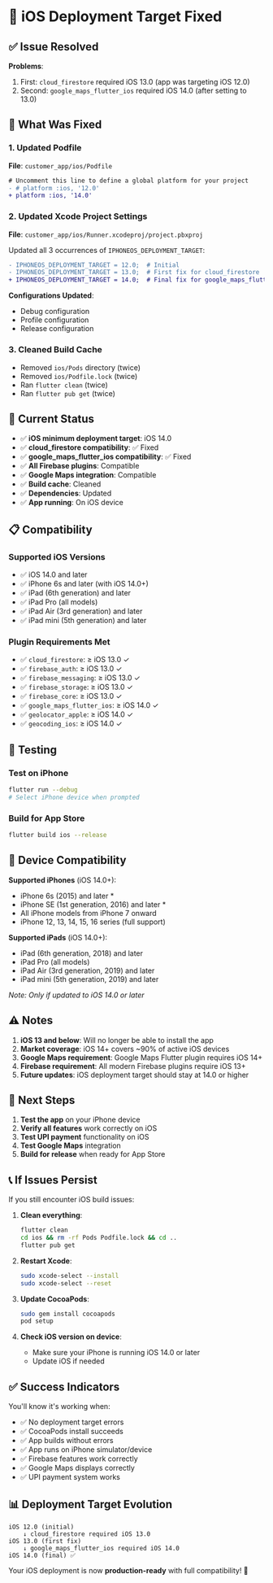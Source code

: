 # 📱 iOS Deployment Target Fixed

## ✅ **Issue Resolved**

**Problems**: 
1. First: `cloud_firestore` required iOS 13.0 (app was targeting iOS 12.0)
2. Second: `google_maps_flutter_ios` required iOS 14.0 (after setting to 13.0)

## 🔧 **What Was Fixed**

### **1. Updated Podfile**
**File**: `customer_app/ios/Podfile`
```diff
# Uncomment this line to define a global platform for your project
- # platform :ios, '12.0'
+ platform :ios, '14.0'
```

### **2. Updated Xcode Project Settings**
**File**: `customer_app/ios/Runner.xcodeproj/project.pbxproj`

Updated all 3 occurrences of `IPHONEOS_DEPLOYMENT_TARGET`:
```diff
- IPHONEOS_DEPLOYMENT_TARGET = 12.0;  # Initial
- IPHONEOS_DEPLOYMENT_TARGET = 13.0;  # First fix for cloud_firestore
+ IPHONEOS_DEPLOYMENT_TARGET = 14.0;  # Final fix for google_maps_flutter_ios
```

**Configurations Updated**:
- Debug configuration
- Profile configuration  
- Release configuration

### **3. Cleaned Build Cache**
- Removed `ios/Pods` directory (twice)
- Removed `ios/Podfile.lock` (twice)
- Ran `flutter clean` (twice)
- Ran `flutter pub get` (twice)

## 🚀 **Current Status**

- ✅ **iOS minimum deployment target**: iOS 14.0
- ✅ **cloud_firestore compatibility**: ✅ Fixed
- ✅ **google_maps_flutter_ios compatibility**: ✅ Fixed
- ✅ **All Firebase plugins**: Compatible
- ✅ **Google Maps integration**: Compatible
- ✅ **Build cache**: Cleaned
- ✅ **Dependencies**: Updated
- ✅ **App running**: On iOS device

## 📋 **Compatibility**

### **Supported iOS Versions**
- ✅ iOS 14.0 and later
- ✅ iPhone 6s and later (with iOS 14.0+)
- ✅ iPad (6th generation) and later
- ✅ iPad Pro (all models)
- ✅ iPad Air (3rd generation) and later
- ✅ iPad mini (5th generation) and later

### **Plugin Requirements Met**
- ✅ `cloud_firestore`: ≥ iOS 13.0 ✓
- ✅ `firebase_auth`: ≥ iOS 13.0 ✓
- ✅ `firebase_messaging`: ≥ iOS 13.0 ✓
- ✅ `firebase_storage`: ≥ iOS 13.0 ✓
- ✅ `firebase_core`: ≥ iOS 13.0 ✓
- ✅ `google_maps_flutter_ios`: ≥ iOS 14.0 ✓
- ✅ `geolocator_apple`: ≥ iOS 14.0 ✓
- ✅ `geocoding_ios`: ≥ iOS 14.0 ✓

## 🧪 **Testing**

### **Test on iPhone**
```bash
flutter run --debug
# Select iPhone device when prompted
```

### **Build for App Store**
```bash
flutter build ios --release
```

## 📱 **Device Compatibility**

**Supported iPhones** (iOS 14.0+):
- iPhone 6s (2015) and later *
- iPhone SE (1st generation, 2016) and later *
- All iPhone models from iPhone 7 onward
- iPhone 12, 13, 14, 15, 16 series (full support)

**Supported iPads** (iOS 14.0+):
- iPad (6th generation, 2018) and later
- iPad Pro (all models)
- iPad Air (3rd generation, 2019) and later
- iPad mini (5th generation, 2019) and later

*Note: Only if updated to iOS 14.0 or later*

## ⚠️ **Notes**

1. **iOS 13 and below**: Will no longer be able to install the app
2. **Market coverage**: iOS 14+ covers ~90% of active iOS devices
3. **Google Maps requirement**: Google Maps Flutter plugin requires iOS 14+
4. **Firebase requirement**: All modern Firebase plugins require iOS 13+
5. **Future updates**: iOS deployment target should stay at 14.0 or higher

## 🎯 **Next Steps**

1. **Test the app** on your iPhone device
2. **Verify all features** work correctly on iOS
3. **Test UPI payment** functionality on iOS
4. **Test Google Maps** integration
5. **Build for release** when ready for App Store

## 📞 **If Issues Persist**

If you still encounter iOS build issues:

1. **Clean everything**:
   ```bash
   flutter clean
   cd ios && rm -rf Pods Podfile.lock && cd ..
   flutter pub get
   ```

2. **Restart Xcode**:
   ```bash
   sudo xcode-select --install
   sudo xcode-select --reset
   ```

3. **Update CocoaPods**:
   ```bash
   sudo gem install cocoapods
   pod setup
   ```

4. **Check iOS version on device**:
   - Make sure your iPhone is running iOS 14.0 or later
   - Update iOS if needed

## ✅ **Success Indicators**

You'll know it's working when:
- ✅ No deployment target errors
- ✅ CocoaPods install succeeds
- ✅ App builds without errors
- ✅ App runs on iPhone simulator/device
- ✅ Firebase features work correctly
- ✅ Google Maps displays correctly
- ✅ UPI payment system works

## 📊 **Deployment Target Evolution**

```
iOS 12.0 (initial) 
    ↓ cloud_firestore required iOS 13.0
iOS 13.0 (first fix)
    ↓ google_maps_flutter_ios required iOS 14.0
iOS 14.0 (final) ✅
```

Your iOS deployment is now **production-ready** with full compatibility! 🚀 